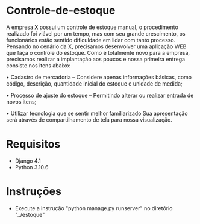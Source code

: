 # Controle-de-estoque

A empresa X possui um controle de estoque manual, o procedimento realizado foi viável por um tempo, mas com seu grande crescimento, os funcionários estão sentido dificuldade em lidar com tanto processo.
Pensando no cenário da X, precisamos desenvolver uma aplicação WEB que faça o controle do estoque. Como é totalmente novo para a empresa, precisamos realizar a implantação aos poucos e nossa primeira entrega consiste nos itens abaixo:

• Cadastro de mercadoria – Considere apenas informações básicas, como código, descrição, quantidade inicial do estoque e unidade de medida;

• Processo de ajuste do estoque – Permitindo alterar ou realizar entrada de novos itens;

• Utilizar tecnologia que se sentir melhor familiarizado Sua apresentação será através de compartilhamento de tela para nossa visualização. 

# Requisitos

- Django 4.1
- Python 3.10.6

# Instruções

- Execute a instrução "python manage.py runserver" no diretório "../estoque"
